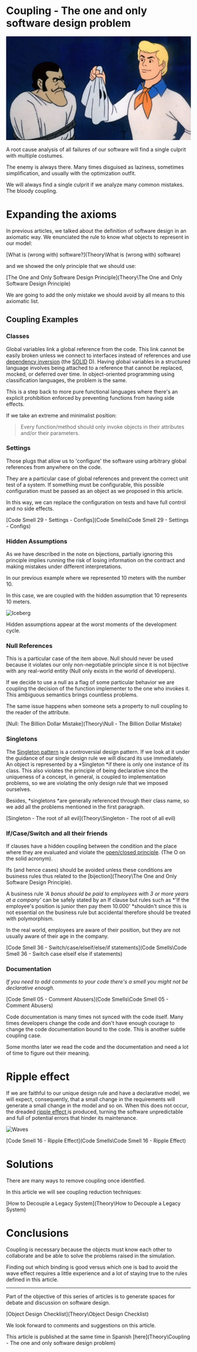 # Coupling - The one and only software design problem

![Coupling - The one and only software design problem](0_AY0y8Pu_Hb6cyRJL.jpg)

A root cause analysis of all failures of our software will find a single culprit with multiple costumes.

The enemy is always there. Many times disguised as laziness, sometimes simplification, and usually with the optimization outfit.

We will always find a single culprit if we analyze many common mistakes. The bloody coupling.

# Expanding the axioms

In previous articles, we talked about the definition of software design in an axiomatic way.
We enunciated the rule to know what objects to represent in our model:

[What is (wrong with) software?](Theory\What is (wrong with) software)

and we showed the only principle that we should use:

[The One and Only Software Design Principle](Theory\The One and Only Software Design Principle)

We are going to add the only mistake we should avoid by all means to this axiomatic list.

## Coupling Examples

### Classes

Global variables link a global reference from the code. This link cannot be easily broken unless we connect to interfaces instead of references and use [dependency inversion](https://en.wikipedia.org/wiki/Dependency_inversion_principle) (the [SOLID](https://en.wikipedia.org/wiki/SOLID) D).
Having global variables in a structured language involves being attached to a reference that cannot be replaced, mocked, or deferred over time. In object-oriented programming using classification languages, ​​the problem is the same.

This is a step back to more pure functional languages where there's an explicit prohibition enforced by preventing functions from having side effects.

If we take an extreme and minimalist position:

> Every function/method should only invoke objects in their attributes and/or their parameters.

### Settings

Those plugs that allow us to 'configure' the software using arbitrary global references from anywhere on the code.

They are a particular case of global references and prevent the correct unit test of a system. If something must be configurable, this possible configuration must be passed as an object as we proposed in this article.

In this way, we can replace the configuration on tests and have full control and no side effects.

[Code Smell 29 - Settings - Configs](Code Smells\Code Smell 29 - Settings - Configs)

### Hidden Assumptions

As we have described in the note on bijections, partially ignoring this principle implies running the risk of losing information on the contract and making mistakes under different interpretations.

In our previous example where we represented 10 meters with the number 10.

In this case, we are coupled with the hidden assumption that 10 represents 10 meters.

![Iceberg](https://cdn.hashnode.com/res/hashnode/image/upload/v1598928256241/XhcHeSbdk.jpeg)

Hidden assumptions appear at the worst moments of the development cycle.

### Null References

This is a particular case of the item above. Null should never be used because it violates our only non-negotiable principle since it is not bijective with any real-world entity (Null only exists in the world of developers).

If we decide to use a null as a flag of some particular behavior we are coupling the decision of the function implementer to the one who invokes it. This ambiguous semantics brings countless problems.

The same issue happens when someone sets a property to null coupling to the reader of the attribute.

[Null: The Billion Dollar Mistake](Theory\Null - The Billion Dollar Mistake)

### Singletons

The [Singleton pattern](https://en.wikipedia.org/wiki/Singleton_pattern) is a controversial design pattern. If we look at it under the guidance of our single design rule we will discard its use immediately. An object is represented by a *Singleton *if there is only one instance of its class. This also violates the principle of being declarative since the uniqueness of a concept, in general, is coupled to implementation problems, so we are violating the only design rule that we imposed ourselves.

Besides, *singletons *are generally referenced through their class name, so we add all the problems mentioned in the first paragraph.

[Singleton - The root of all evil](Theory\Singleton - The root of all evil)

### If/Case/Switch and all their friends

If clauses have a hidden coupling between the condition and the place where they are evaluated and violate the [open/closed principle](https://en.wikipedia.org/wiki/Open%E2%80%93closed_principle). (The O on the solid acronym).

Ifs (and hence cases) should be avoided unless these conditions are business rules thus related to the [bijection](Theory\The One and Only Software Design Principle).

A business rule *'A bonus should be paid to employees with 3 or more years at a company'* can be safely stated by an If clause but rules such as *'If the employee's position is junior then pay them 10.000' *shouldn't since this is not essential on the business rule but accidental therefore should be treated with polymorphism.

In the real world, employees are aware of their position, but they are not usually aware of their age in the company.

[Code Smell 36 - Switch/case/elseif/else/if statements](Code Smells\Code Smell 36 - Switch case elseif else if statements)

### Documentation

*If you need to add comments to your code there's a smell you might not be declarative enough.*

[Code Smell 05 - Comment Abusers](Code Smells\Code Smell 05 - Comment Abusers)

Code documentation is many times not synced with the code itself. Many times developers change the code and don't have enough courage to change the code documentation bound to the code. This is another subtle coupling case.

Some months later we read the code and the documentation and need a lot of time to figure out their meaning.

# Ripple effect

If we are faithful to our unique design rule and have a declarative model, we will expect, consequently, that a small change in the requirements will generate a small change in the model and so on. When this does not occur, the dreaded [ripple effect ](https://asu.pure.elsevier.com/en/publications/ripple-effect-analysis-of-software-maintenance)is produced, turning the software unpredictable and full of potential errors that hinder its maintenance.

![Waves](https://cdn.hashnode.com/res/hashnode/image/upload/v1598928375785/nSh7Bd17y.jpeg)

[Code Smell 16 - Ripple Effect](Code Smells\Code Smell 16 - Ripple Effect)

# Solutions

There are many ways to remove coupling once identified.

In this article we will see coupling reduction techniques:

[How to Decouple a Legacy System](Theory\How to Decouple a Legacy System)

# Conclusions

Coupling is necessary because the objects must know each other to collaborate and be able to solve the problems raised in the simulation.

Finding out which binding is good versus which one is bad to avoid the wave effect requires a little experience and a lot of staying true to the rules defined in this article.

* * * * *

Part of the objective of this series of articles is to generate spaces for debate and discussion on software design.

[Object Design Checklist](Theory\Object Design Checklist)

We look forward to comments and suggestions on this article.

This article is published at the same time in Spanish [here](Theory\Coupling - The one and only software design problem)